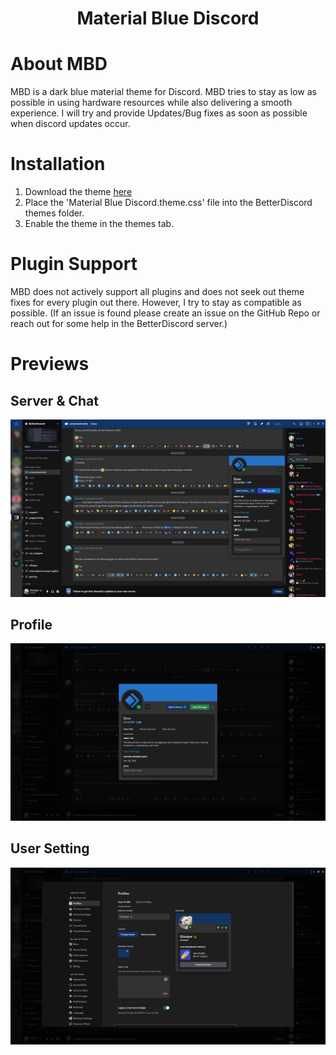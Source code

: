 <h1 align="center">Material Blue Discord</h1>

# About MBD

MBD is a dark blue material theme for Discord. MBD tries to stay as low as possible in using hardware resources while also delivering a smooth experience. I will try and provide Updates/Bug fixes as soon as possible when discord updates occur.

# Installation

1. Download the theme [here](https://betterdiscord.app/Download?id=746)
2. Place the 'Material Blue Discord.theme.css' file into the BetterDiscord themes folder.
3. Enable the theme in the themes tab.

# Plugin Support
MBD does not actively support all plugins and does not seek out theme fixes for every plugin out there. However, I try to stay as compatible as possible. (If an issue is found please create an issue on the GitHub Repo or reach out for some help in the BetterDiscord server.)

# Previews

## Server & Chat
![](https://github.com/Elisniper/MBD/blob/main/resources/Image%201.PNG?raw=true)
## Profile
![](https://github.com/Elisniper/MBD/blob/main/resources/Image%202.PNG?raw=true)
## User Setting
![](https://github.com/Elisniper/MBD/blob/main/resources/Image%203.PNG?raw=true)
